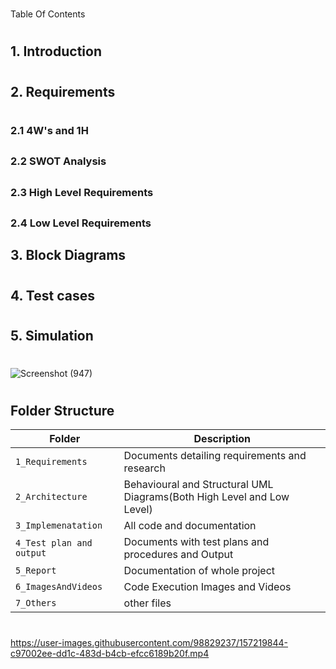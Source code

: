 #




Table Of Contents
#
## 1. Introduction
#
                                            
## 2. Requirements
#
                                           
 ### 2.1 4W's and 1H
 ##
 ### 2.2 SWOT Analysis
 ##
 ### 2.3 High Level Requirements
 ##
 ### 2.4 Low Level Requirements
 ##
## 3. Block Diagrams
#
## 4. Test cases
#
## 5. Simulation 
#
![Screenshot (947)](https://user-images.githubusercontent.com/98829237/157237747-bb737fbb-8310-41ff-ade5-6e69e2c25726.png)
#
#
## Folder Structure
Folder                   | Description
-------------------------| -----------------------------------------
`1_Requirements`         |  Documents detailing requirements and research
`2_Architecture`         |  Behavioural and Structural UML Diagrams(Both High Level and Low Level)
`3_Implemenatation `     |  All code and documentation
`4_Test plan and output` |  Documents with test plans and procedures and Output
`5_Report `              |  Documentation of whole project
`6_ImagesAndVideos`      |  Code Execution Images and Videos
`7_Others`               |  other files



#
https://user-images.githubusercontent.com/98829237/157219844-c97002ee-dd1c-483d-b4cb-efcc6189b20f.mp4
